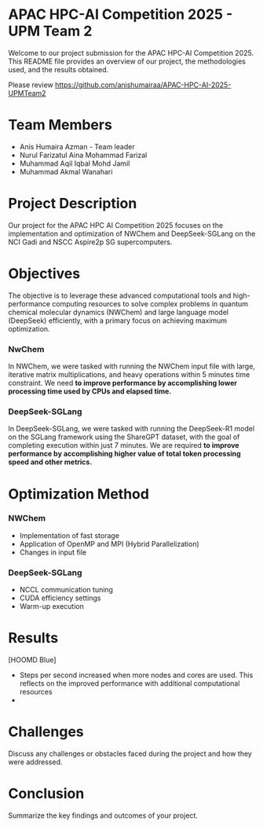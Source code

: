 
# APAC HPC-AI Competition 2025 - UPM Team 2

Welcome to our project submission for the APAC HPC-AI Competition 2025. This README file provides an overview of our project, the methodologies used, and the results obtained.

Please review https://github.com/anishumairaa/APAC-HPC-AI-2025-UPMTeam2

# Team Members
* Anis Humaira Azman - Team leader
* Nurul Farizatul Aina Mohammad Farizal
* Muhammad Aqil Iqbal Mohd Jamil
* Muhammad Akmal Wanahari

# Project Description
Our project for the APAC HPC AI Competition 2025 focuses on the implementation and optimization of NWChem and DeepSeek-SGLang on the NCI Gadi and NSCC Aspire2p SG supercomputers.

# Objectives
The objective is to leverage these advanced computational tools and high-performance computing resources to solve complex problems in quantum chemical molecular dynamics (NWChem) and large language model (DeepSeek) efficiently, with a primary focus on achieving maximum optimization.
### NwChem
In NWChem, we were tasked with running the NWChem input file with large, iterative matrix multiplications, and heavy operations within 5 minutes time constraint. We need **to improve performance by accomplishing lower processing time used by CPUs and elapsed time.**
### DeepSeek-SGLang
In DeepSeek-SGLang, we were tasked with running the DeepSeek-R1 model on the SGLang framework using the ShareGPT dataset, with the goal of completing execution within just 7 minutes. We are required **to improve performance by accomplishing higher value of total token processing speed and other metrics.**

# Optimization Method
### NWChem
* Implementation of fast storage
* Application of OpenMP and MPI (Hybrid Parallelization)
* Changes in input file

### DeepSeek-SGLang
* NCCL communication tuning
* CUDA efficiency settings
* Warm-up execution

# Results
[HOOMD Blue]
* Steps per second increased when more nodes and cores are used. This reflects on the improved performance with additional computational resources
* 

# Challenges
Discuss any challenges or obstacles faced during the project and how they were addressed.

# Conclusion
Summarize the key findings and outcomes of your project.

